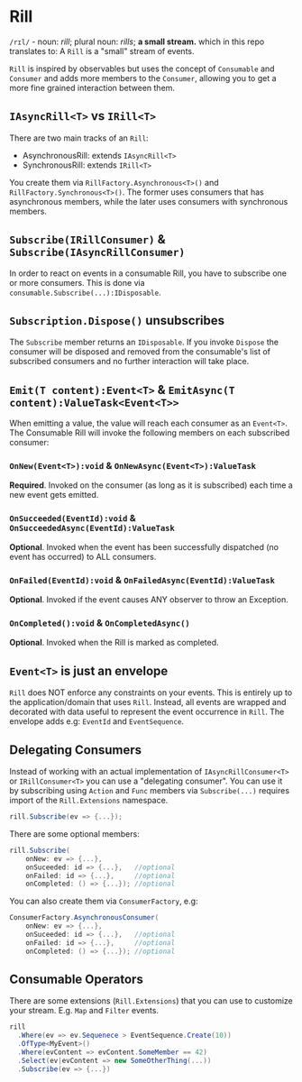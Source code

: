 # Rill
`/rɪl/` - noun: *rill*; plural noun: *rills*; **a small stream.** which in this repo translates to: A `Rill` is a "small" stream of events.

`Rill` is inspired by observables but uses the concept of `Consumable` and `Consumer` and adds more members to the `Consumer`, allowing you to get a more fine grained interaction between them.

## `IAsyncRill<T>` vs `IRill<T>`
There are two main tracks of an `Rill`:

- AsynchronousRill: extends `IAsyncRill<T>`
- SynchronousRill: extends `IRill<T>`

You create them via `RillFactory.Asynchronous<T>()` and `RillFactory.Synchronous<T>()`. The former uses consumers that has asynchronous members, while the later uses consumers with synchronous members.

## `Subscribe(IRillConsumer)` & `Subscribe(IAsyncRillConsumer)`
In order to react on events in a consumable Rill, you have to subscribe one or more consumers. This is done via `consumable.Subscribe(...):IDisposable`.

## `Subscription.Dispose()` unsubscribes
The `Subscribe` member returns an `IDisposable`. If you invoke `Dispose` the consumer will be disposed and removed from the consumable's list of subscribed consumers and no further interaction will take place.

## `Emit(T content):Event<T>` & `EmitAsync(T content):ValueTask<Event<T>>`
When emitting a value, the value will reach each consumer as an `Event<T>`. The Consumable Rill will invoke the following members on each subscribed consumer:

### `OnNew(Event<T>):void` & `OnNewAsync(Event<T>):ValueTask`
**Required**. Invoked on the consumer (as long as it is subscribed) each time a new event gets emitted.

### `OnSucceeded(EventId):void` & `OnSucceededAsync(EventId):ValueTask`
**Optional**. Invoked when the event has been successfully dispatched (no event has occurred) to ALL consumers.

### `OnFailed(EventId):void` & `OnFailedAsync(EventId):ValueTask`
**Optional**. Invoked if the event causes ANY observer to throw an Exception.

### `OnCompleted():void` & `OnCompletedAsync()`
**Optional**. Invoked when the Rill is marked as completed.

## `Event<T>` is just an envelope
`Rill` does NOT enforce any constraints on your events. This is entirely up to the application/domain that uses `Rill`. Instead, all events are wrapped and decorated with data useful to represent the event occurrence in `Rill`. The envelope adds e.g: `EventId` and `EventSequence`.

## Delegating Consumers
Instead of working with an actual implementation of `IAsyncRillConsumer<T>` or `IRillConsumer<T>` you can use a "delegating consumer". You can use it by subscribing using `Action` and `Func` members via `Subscribe(...)` requires import of the `Rill.Extensions` namespace.

```csharp
rill.Subscribe(ev => {...});
```

There are some optional members:

```csharp
rill.Subscribe(
    onNew: ev => {...},
    onSuceeded: id => {...},   //optional
    onFailed: id => {...},     //optional
    onCompleted: () => {...}); //optional
```

You can also create them via `ConsumerFactory`, e.g:

```csharp
ConsumerFactory.AsynchronousConsumer(
    onNew: ev => {...},
    onSuceeded: id => {...},   //optional
    onFailed: id => {...},     //optional
    onCompleted: () => {...}); //optional
```

## Consumable Operators
There are some extensions (`Rill.Extensions`) that you can use to customize your stream. E.g. `Map` and `Filter` events.

```csharp
rill
  .Where(ev => ev.Sequenece > EventSequence.Create(10))
  .OfType<MyEvent>()
  .Where(evContent => evContent.SomeMember == 42)
  .Select(ev|evContent => new SomeOtherThing(...))
  .Subscribe(ev => {...})
```
